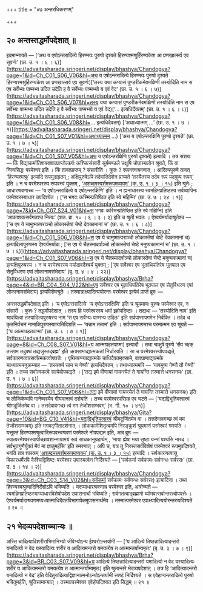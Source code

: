 +++
title = "०७ अन्तरधिकरणम्"

+++

## २० अन्तस्तद्धर्मोपदेशात् ॥

इदमाम्नायते — [‘अथ य एषोऽन्तरादित्ये हिरण्मयः पुरुषो दृश्यते हिरण्यश्मश्रुर्हिरण्यकेश आ प्रणखात्सर्व एव सुवर्णः’ (छा. उ. १ । ६ । ६)](https://advaitasharada.sringeri.net/display/bhashya/Chandogya?page=1&id=Ch_C01_S06_V06&hl=अथ य एषोऽन्तरादित्ये हिरण्मयः पुरुषो दृश्यते हिरण्यश्मश्रुर्हिरण्यकेश आ प्रणखात्सर्व एव सुवर्णः)[‘तस्य यथा कप्यासं पुण्डरीकमेवमक्षिणी तस्योदिति नाम स एष सर्वेभ्यः पाप्मभ्य उदित उदेति ह वै सर्वेभ्यः पाप्मभ्यो य एवं वेद’ (छा. उ. १ । ६ । ७)](https://advaitasharada.sringeri.net/display/bhashya/Chandogya?page=1&id=Ch_C01_S06_V07&hl=तस्य यथा कप्यासं पुण्डरीकमेवमक्षिणी तस्योदिति नाम स एष सर्वेभ्यः पाप्मभ्य उदित उदेति ह वै सर्वेभ्यः पाप्मभ्यो य एवं वेद)[‘... इत्यधिदैवतम्’ (छा. उ. १ । ६ । ८)](https://advaitasharada.sringeri.net/display/bhashya/Chandogya?page=1&id=Ch_C01_S06_V08&hl=... इत्यधिदैवतम्) [‘अथाध्यात्मम् ...’ (छा. उ. १ । ७ । १)](https://advaitasharada.sringeri.net/display/bhashya/Chandogya?page=1&id=Ch_C01_S07_V01&hl=अथाध्यात्मम् ...) [‘अथ य एषोऽन्तरक्षिणि पुरुषो दृश्यते’ (छा. उ. १ । ७ । ५)](https://advaitasharada.sringeri.net/display/bhashya/Chandogya?page=1&id=Ch_C01_S07_V05&hl=अथ य एषोऽन्तरक्षिणि पुरुषो दृश्यते) इत्यादि । तत्र संशयः — किं विद्याकर्मातिशयवशात्प्राप्तोत्कर्षः कश्चित्संसारी सूर्यमण्डले चक्षुषि चोपास्यत्वेन श्रूयते, किं वा नित्यसिद्धः परमेश्वर इति । किं तावत्प्राप्तम् ? संसारीति । कुतः ? रूपवत्त्वश्रवणात् । आदित्यपुरुषे तावत् ‘हिरण्यश्मश्रुः’ इत्यादि रूपमुदाहृतम् ; अक्षिपुरुषेऽपि तदेवातिदेशेन प्राप्यते ‘तस्यैतस्य तदेव रूपं यदमुष्य रूपम्’ इति । न च परमेश्वरस्य रूपवत्त्वं युक्तम् , [‘अशब्दमस्पर्शमरूपमव्ययम्’ (क. उ. १ । ३ । १५)](https://advaitasharada.sringeri.net/display/bhashya/Kathaka?page=1&id=Ka_C01_S03_V15&hl=अशब्दमस्पर्शमरूपमव्ययम्) इति श्रुतेः ; आधारश्रवणाच्च — ‘य एषोऽन्तरादित्ये य एषोऽन्तरक्षिणि’ इति । न ह्यनाधारस्य स्वमहिमप्रतिष्ठस्य सर्वव्यापिनः परमेश्वरस्याधार उपदिश्येत । [‘स भगवः कस्मिन्प्रतिष्ठित इति स्वे महिम्नि’ (छा. उ. ७ । २४ । १)](https://advaitasharada.sringeri.net/display/bhashya/Chandogya?page=7&id=Ch_C07_S24_V01&hl=स भगवः कस्मिन्प्रतिष्ठित इति स्वे महिम्नि) इति ‘आकाशवत्सर्वगतश्च नित्यः’ (शत. ब्रा. १० । ६ । ३ । २) इति च श्रुती भवतः । ऐश्वर्यमर्यादाश्रुतेश्च — [‘स एष ये चामुष्मात्पराञ्चो लोकास्तेषां चेष्टे देवकामानां च’ (छा. उ. १ । ६ । ८)](https://advaitasharada.sringeri.net/display/bhashya/Chandogya?page=1&id=Ch_C01_S06_V08&hl=स एष ये चामुष्मात्पराञ्चो लोकास्तेषां चेष्टे देवकामानां च) इत्यादित्यपुरुषस्य ऐश्वर्यमर्यादा ; [‘स एष ये चैतस्मादर्वाञ्चो लोकास्तेषां चेष्टे मनुष्यकामानां च’ (छा. उ. १ । ७ । ६)](https://advaitasharada.sringeri.net/display/bhashya/Chandogya?page=1&id=Ch_C01_S07_V06&hl=स एष ये चैतस्मादर्वाञ्चो लोकास्तेषां चेष्टे मनुष्यकामानां च) इत्यक्षिपुरुषस्य । न च परमेश्वरस्य मर्यादावदैश्वर्यं युक्तम् ; [‘एष सर्वेश्वर एष भूताधिपतिरेष भूतपाल एष सेतुर्विधरण एषां लोकानामसंभेदाय’ (बृ. उ. ४ । ४ । २२)](https://advaitasharada.sringeri.net/display/bhashya/Brha?page=4&id=BR_C04_S04_V22&hl=एष सर्वेश्वर एष भूताधिपतिरेष भूतपाल एष सेतुर्विधरण एषां लोकानामसंभेदाय) इत्यविशेषश्रुतेः । तस्मान्नाक्ष्यादित्ययोरन्तः परमेश्वर इत्येवं प्राप्ते ब्रूमः —

अन्तस्तद्धर्मोपदेशात् इति । ‘य एषोऽन्तरादित्ये’ ‘य एषोऽन्तरक्षिणि’ इति च श्रूयमाणः पुरुषः परमेश्वर एव, न संसारी । कुतः ? तद्धर्मोपदेशात् । तस्य हि परमेश्वरस्य धर्मा इहोपदिष्टाः । तद्यथा — ‘तस्योदिति नाम’ इति श्रावयित्वा तस्यादित्यपुरुषस्य नाम ‘स एष सर्वेभ्यः पाप्मभ्य उदितः’ इति सर्वपाप्मापगमेन निर्वक्ति । तदेव च कृतनिर्वचनं नामाक्षिपुरुषस्याप्यतिदिशति — ‘यन्नाम तन्नाम’ इति । सर्वपाप्मापगमश्च परमात्मन एव श्रूयते — [‘य आत्मापहतपाप्मा’ (छा. उ. ८ । ७ । १)](https://advaitasharada.sringeri.net/display/bhashya/Chandogya?page=8&id=Ch_C08_S07_V01&hl=य आत्मापहतपाप्मा) इत्यादौ । तथा चाक्षुषे पुरुषे ‘सैव ऋक् तत्साम तदुक्थं तद्यजुस्तद्ब्रह्म’ इति ऋक्सामाद्यात्मकतां निर्धारयति । सा च परमेश्वरस्योपपद्यते, सर्वकारणत्वात्सर्वात्मकत्वोपपत्तेः । पृथिव्यग्न्याद्यात्मके चाधिदैवतमृक्सामे, वाक्प्राणाद्यात्मके चाध्यात्ममनुक्रम्याह — ‘तस्यर्क्च साम च गेष्णौ’ इत्यधिदैवतम् । तथाध्यात्ममपि — ‘यावमुष्य गेष्णौ तौ गेष्णौ’ इति । तच्च सर्वात्मकत्वे सत्येवोपपद्यते । [‘तद्य इमे वीणायां गायन्त्येतं ते गायन्ति तस्मात्ते धनसनयः’ (छा. उ. १ । ७ । ६)](https://advaitasharada.sringeri.net/display/bhashya/Chandogya?page=1&id=Ch_C01_S07_V06&hl=तद्य इमे वीणायां गायन्त्येतं ते गायन्ति तस्मात्ते धनसनयः) इति च लौकिकेष्वपि गानेष्वस्यैव गीयमानत्वं दर्शयति । तच्च परमेश्वरपरिग्रह एव घटते — [‘यद्यद्विभूतिमत्सत्त्वं श्रीमदूर्जितमेव वा । तत्तदेवावगच्छ त्वं मम तेजोंशसम्भवम्’ (भ. गी. १० । ४१)](https://advaitasharada.sringeri.net/display/bhashya/Gita?page=10&id=BG_C10_V41&hl=यद्यद्विभूतिमत्सत्त्वं श्रीमदूर्जितमेव वा । तत्तदेवावगच्छ त्वं मम तेजोंशसम्भवम्) इति भगवद्गीतादर्शनात् । लोककामेशितृत्वमपि निरङ्कुशं श्रूयमाणं परमेश्वरं गमयति । यत्तूक्तं हिरण्यश्मश्रुत्वादिरूपवत्त्वश्रवणं परमेश्वरे नोपपद्यत इति, अत्र ब्रूमः — स्यात्परमेश्वरस्यापीच्छावशान्मायामयं रूपं साधकानुग्रहार्थम् , ‘माया ह्येषा मया सृष्टा यन्मां पश्यसि नारद । सर्वभूतगुणैर्युक्तं मैवं मां ज्ञातुमर्हसि’ इति स्मरणात् । अपि च, यत्र तु निरस्तसर्वविशेषं पारमेश्वरं रूपमुपदिश्यते, भवति तत्र शास्त्रम् [‘अशब्दमस्पर्शमरूपमव्ययम्’ (क. उ. १ । ३ । १५)](https://advaitasharada.sringeri.net/display/bhashya/Kathaka?page=1&id=Ka_C01_S03_V15&hl=अशब्दमस्पर्शमरूपमव्ययम्) इत्यादि । सर्वकारणत्वात्तु विकारधर्मैरपि कैश्चिद्विशिष्टः परमेश्वर उपास्यत्वेन निर्दिश्यते — [‘सर्वकर्मा सर्वकामः सर्वगन्धः सर्वरसः’ (छा. उ. ३ । १४ । २)](https://advaitasharada.sringeri.net/display/bhashya/Chandogya?page=3&id=Ch_C03_S14_V02&hl=सर्वकर्मा सर्वकामः सर्वगन्धः सर्वरसः) इत्यादिना । तथा हिरण्यश्मश्रुत्वादिनिर्देशोऽपि भविष्यति । यदप्याधारश्रवणान्न परमेश्वर इति, अत्रोच्यते — स्वमहिमप्रतिष्ठस्याप्याधारविशेषोपदेश उपासनार्थो भविष्यति ; सर्वगतत्वाद्ब्रह्मणो व्योमवत्सर्वान्तरत्वोपपत्तेः । ऐश्वर्यमर्यादाश्रवणमप्यध्यात्माधिदैवतविभागापेक्षमुपासनार्थमेव । तस्मात्परमेश्वर एवाक्ष्यादित्ययोरन्तरुपदिश्यते ॥ २० ॥

## २१ भेदव्यपदेशाच्चान्यः ॥

अस्ति चादित्यादिशरीराभिमानिभ्यो जीवेभ्योऽन्य ईश्वरोऽन्तर्यामी — [‘य आदित्ये तिष्ठन्नादित्यादन्तरो यमादित्यो न वेद यस्यादित्यः शरीरं य आदित्यमन्तरो यमयत्येष त आत्मान्तर्याम्यमृतः’ (बृ. उ. ३ । ७ । ९)](https://advaitasharada.sringeri.net/display/bhashya/Brha?page=3&id=BR_C03_S07_V09&hl=य आदित्ये तिष्ठन्नादित्यादन्तरो यमादित्यो न वेद यस्यादित्यः शरीरं य आदित्यमन्तरो यमयत्येष त आत्मान्तर्याम्यमृतः) इति श्रुत्यन्तरे भेदव्यपदेशात् । तत्र हि ‘आदित्यादन्तरो यमादित्यो न वेद’ इति वेदितुरादित्याद्विज्ञानात्मनोऽन्योऽन्तर्यामी स्पष्टं निर्दिश्यते । स एवेहाप्यन्तरादित्ये पुरुषो भवितुमर्हति, श्रुतिसामान्यात् । तस्मात्परमेश्वर एवेहोपदिश्यत इति सिद्धम् ॥ २१ ॥
